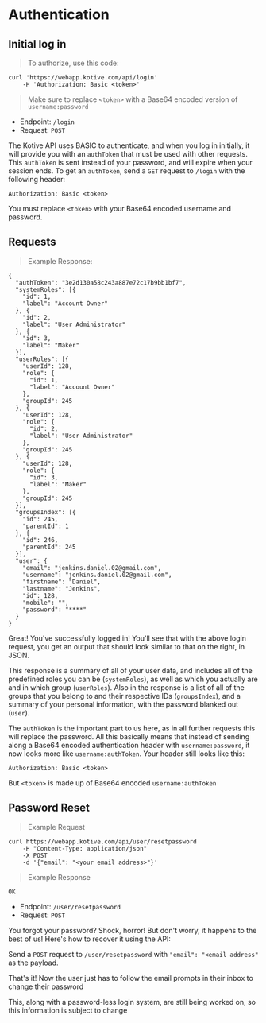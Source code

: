 # Authentication

## Initial log in

> To authorize, use this code:

```
curl 'https://webapp.kotive.com/api/login'
	-H 'Authorization: Basic <token>'
```

> Make sure to replace `<token>` with a Base64 encoded version of `username:password`

* Endpoint: `/login`
* Request: `POST`

The Kotive API uses BASIC to authenticate, and when you log in initially, it will provide you with an `authToken` that must be used with other requests. This `authToken` is sent instead of your password, and will expire when your session ends. To get an `authToken`, send a `GET` request to `/login` with the following header:

`Authorization: Basic <token>`

<aside class="notice">
You must replace <code>&lt;token&gt;</code> with your Base64 encoded username and password.
</aside>

## Requests

> Example Response:

```
{
  "authToken": "3e2d130a58c243a887e72c17b9bb1bf7",
  "systemRoles": [{
    "id": 1,
    "label": "Account Owner"
  }, {
    "id": 2,
    "label": "User Administrator"
  }, {
    "id": 3,
    "label": "Maker"
  }],
  "userRoles": [{
    "userId": 128,
    "role": {
      "id": 1,
      "label": "Account Owner"
    },
    "groupId": 245
  }, {
    "userId": 128,
    "role": {
      "id": 2,
      "label": "User Administrator"
    },
    "groupId": 245
  }, {
    "userId": 128,
    "role": {
      "id": 3,
      "label": "Maker"
    },
    "groupId": 245
  }],
  "groupsIndex": [{
    "id": 245,
    "parentId": 1
  }, {
    "id": 246,
    "parentId": 245
  }],
  "user": {
    "email": "jenkins.daniel.02@gmail.com",
    "username": "jenkins.daniel.02@gmail.com",
    "firstname": "Daniel",
    "lastname": "Jenkins",
    "id": 128,
    "mobile": "",
    "password": "****"
  }
}
```

Great! You've successfully logged in! You'll see that with the above login request, you get an output that should look similar to that on the right, in JSON.

This response is a summary of all of your user data, and includes all of the predefined roles you can be (`systemRoles`), as well as which you actually are and in which group (`userRoles`). Also in the response is a list of all of the groups that you belong to and their respective IDs (`groupsIndex`), and a summary of your personal information, with the password blanked out (`user`).

The `authToken` is the important part to us here, as in all further requests this will replace the password. All this basically means that instead of sending along a Base64 encoded authentication header with `username:password`, it now looks more like `username:authToken`. Your header still looks like this:

`Authorization: Basic <token>`

But `<token>` is made up of Base64 encoded `username:authToken`

## Password Reset

> Example Request

```
curl https://webapp.kotive.com/api/user/resetpassword
	-H "Content-Type: application/json"
	-X POST
	-d '{"email": "<your email address>"}' 
```

> Example Response

```
OK
```

* Endpoint: `/user/resetpassword`
* Request: `POST`

You forgot your password? Shock, horror! But don't worry, it happens to the best of us! Here's how to recover it using the API:

Send a `POST` request to `/user/resetpassword` with `"email": "<email address"` as the payload. 

That's it! Now the user just has to follow the email prompts in their inbox to change their password

<aside class="notice">
This, along with a password-less login system, are still being worked on, so this information is subject to change
</aside>
